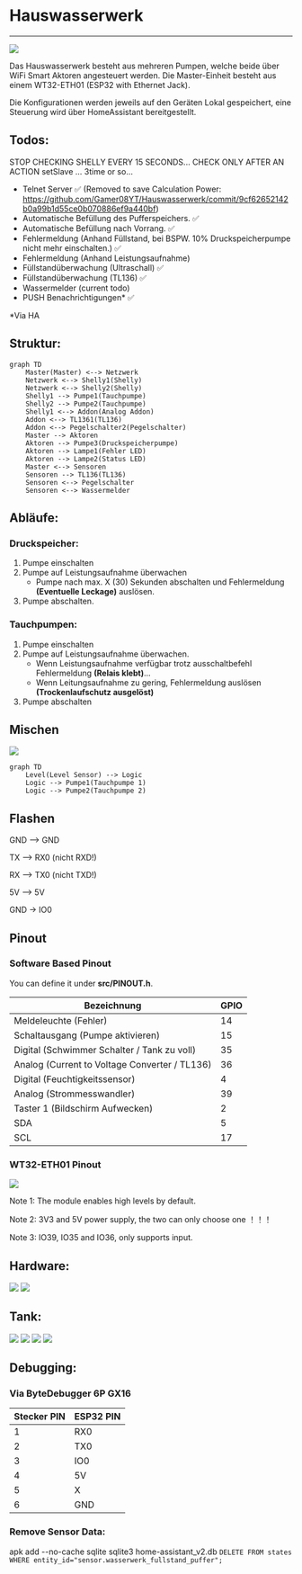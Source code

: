# Hauswasserwerk

___

![](assets/img/hauswasserwerk.png)

Das Hauswasserwerk besteht aus mehreren Pumpen, welche beide über WiFi Smart Aktoren angesteuert werden.
Die Master-Einheit besteht aus einem WT32-ETH01 (ESP32 with Ethernet Jack).

[//]: # (Arduino Uno mit W5500 Ethernet Driver.)

Die Konfigurationen werden jeweils auf den Geräten Lokal gespeichert, eine Steuerung wird über HomeAssistant
bereitgestellt.

## Todos:

STOP CHECKING SHELLY EVERY 15 SECONDS...
CHECK ONLY AFTER AN ACTION setSlave ... 3time or so...

- Telnet Server ✅ (Removed to save Calculation
  Power: https://github.com/Gamer08YT/Hauswasserwerk/commit/9cf62652142b0a99b1d55ce0b070886ef9a440bf)
- Automatische Befüllung des Pufferspeichers. ✅
- Automatische Befüllung nach Vorrang. ✅
- Fehlermeldung (Anhand Füllstand, bei BSPW. 10% Druckspeicherpumpe nicht mehr einschalten.) ✅
- Fehlermeldung (Anhand Leistungsaufnahme)
- Füllstandüberwachung (Ultraschall) ✅
- Füllstandüberwachung (TL136) ✅
- Wassermelder (current todo)
- PUSH Benachrichtigungen* ✅

*Via HA

## Struktur:

```mermaid
graph TD
    Master(Master) <--> Netzwerk
    Netzwerk <--> Shelly1(Shelly)
    Netzwerk <--> Shelly2(Shelly)
    Shelly1 --> Pumpe1(Tauchpumpe)
    Shelly2 --> Pumpe2(Tauchpumpe)
    Shelly1 <--> Addon(Analog Addon)
    Addon <--> TL1361(TL136)
    Addon <--> Pegelschalter2(Pegelschalter)
    Master --> Aktoren
    Aktoren --> Pumpe3(Druckspeicherpumpe)
    Aktoren --> Lampe1(Fehler LED)
    Aktoren --> Lampe2(Status LED)
    Master <--> Sensoren
    Sensoren --> TL136(TL136)
    Sensoren <--> Pegelschalter
    Sensoren <--> Wassermelder
```

## Abläufe:

### Druckspeicher:

1. Pumpe einschalten
2. Pumpe auf Leistungsaufnahme überwachen
    - Pumpe nach max. X (30) Sekunden abschalten und Fehlermeldung **(Eventuelle Leckage)** auslösen.
4. Pumpe abschalten.

### Tauchpumpen:

1. Pumpe einschalten
2. Pumpe auf Leistungsaufnahme überwachen.
    - Wenn Leistungsaufnahme verfügbar trotz ausschaltbefehl Fehlermeldung **(Relais klebt)**...
    - Wenn Leitungsaufnahme zu gering, Fehlermeldung auslösen **(Trockenlaufschutz ausgelöst)**
3. Pumpe abschalten

## Mischen

![](assets/img/mix.png)

```mermaid
graph TD
    Level(Level Sensor) --> Logic
    Logic --> Pumpe1(Tauchpumpe 1)
    Logic --> Pumpe2(Tauchpumpe 2)
```

## Flashen

GND —>    GND

TX —>    RX0 (nicht RXD!)

RX —>    TX0 (nicht TXD!)

5V —>    5V

GND -> IO0

## Pinout

### Software Based Pinout

You can define it under **src/PINOUT.h**.

| Bezeichnung                                   | GPIO |
|-----------------------------------------------|------|
| Meldeleuchte (Fehler)                         | 14   |
| Schaltausgang (Pumpe aktivieren)              | 15   |
| Digital (Schwimmer Schalter / Tank zu voll)   | 35   |
| Analog (Current to Voltage Converter / TL136) | 36   |
| Digital (Feuchtigkeitssensor)                 | 4    |
| Analog (Strommesswandler)                     | 39   |
| Taster 1 (Bildschirm Aufwecken)               | 2    |
| SDA                                           | 5    |
| SCL                                           | 17   |

### WT32-ETH01 Pinout

![](assets/img/pinout.png)

Note 1: The module enables high levels by default.

Note 2: 3V3 and 5V power supply, the two can only choose one ！！！

Note 3: IO39, IO35 and IO36, only supports input.

## Hardware:

![](assets/img/hardware.webp)
![](assets/img/inside.webp)

## Tank:

![](assets/img/overflow.webp)
![](assets/img/tank.webp)
![](assets/img/kombination.webp)
![](assets/img/pump.webp)

## Debugging:

### Via ByteDebugger 6P GX16

| Stecker PIN | ESP32 PIN |
|-------------|-----------|
| 1           | RX0       |
| 2           | TX0       |
| 3           | IO0       |
| 4           | 5V        |
| 5           | X         |
| 6           | GND       |

### Remove Sensor Data:

apk add --no-cache sqlite
sqlite3 home-assistant_v2.db
`DELETE FROM states WHERE entity_id="sensor.wasserwerk_fullstand_puffer";`